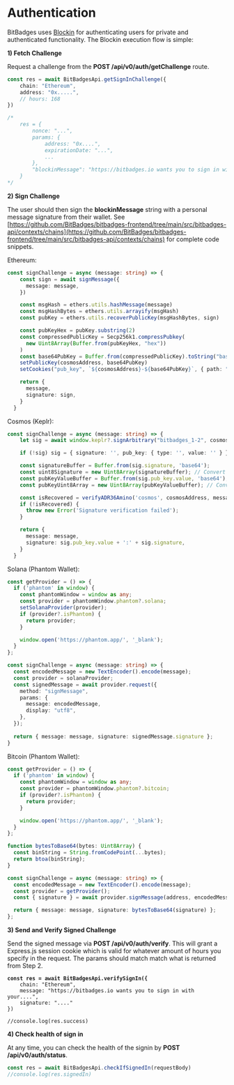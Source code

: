 # Authentication

BitBadges uses [Blockin](https://app.gitbook.com/o/7VSYQvtb1QtdWFsEGoUn/s/AwjdYgEsUkK9cCca5DiU/) for authenticating users for private and authenticated functionality. The Blockin execution flow is simple:

**1) Fetch Challenge**

Request a challenge from the **POST /api/v0/auth/getChallenge** route.&#x20;

```typescript
const res = await BitBadgesApi.getSignInChallenge({
    chain: "Ethereum",
    address: "0x.....",
    // hours: 168
})

/*
    res = {
        nonce: "...",
        params: {
            address: "0x....",
            expirationDate: "...",
            ...
        }, 
        "blockinMessage": "https://bitbadges.io wants you to sign in with your Ethereum account...."
    }
*/
```

**2) Sign Challenge**

The user should then sign the **blockinMessage** string with a personal message signature from their wallet. See [https://github.com/BitBadges/bitbadges-frontend/tree/main/src/bitbadges-api/contexts/chains](https://github.com/BitBadges/bitbadges-frontend/tree/main/src/bitbadges-api/contexts/chains) for complete code snippets.

Ethereum:

```typescript
const signChallenge = async (message: string) => {
    const sign = await signMessage({
      message: message,
    })

    const msgHash = ethers.utils.hashMessage(message)
    const msgHashBytes = ethers.utils.arrayify(msgHash)
    const pubKey = ethers.utils.recoverPublicKey(msgHashBytes, sign)

    const pubKeyHex = pubKey.substring(2)
    const compressedPublicKey = Secp256k1.compressPubkey(
      new Uint8Array(Buffer.from(pubKeyHex, "hex"))
    )
    const base64PubKey = Buffer.from(compressedPublicKey).toString("base64")
    setPublicKey(cosmosAddress, base64PubKey)
    setCookies("pub_key", `${cosmosAddress}-${base64PubKey}`, { path: "/" })

    return {
      message,
      signature: sign,
    }
  }
```

Cosmos (Keplr):

```typescript
const signChallenge = async (message: string) => {
    let sig = await window.keplr?.signArbitrary("bitbadges_1-2", cosmosAddress, message);

    if (!sig) sig = { signature: '', pub_key: { type: '', value: '' } };

    const signatureBuffer = Buffer.from(sig.signature, 'base64');
    const uint8Signature = new Uint8Array(signatureBuffer); // Convert the buffer to an Uint8Array
    const pubKeyValueBuffer = Buffer.from(sig.pub_key.value, 'base64'); // Decode the base64 encoded value
    const pubKeyUint8Array = new Uint8Array(pubKeyValueBuffer); // Convert the buffer to an Uint8Array

    const isRecovered = verifyADR36Amino('cosmos', cosmosAddress, message, pubKeyUint8Array, uint8Signature, 'secp256k1');
    if (!isRecovered) {
      throw new Error('Signature verification failed');
    }

    return {
      message: message,
      signature: sig.pub_key.value + ':' + sig.signature,
    }
  }
```

Solana (Phantom Wallet):

```typescript
const getProvider = () => {
  if ('phantom' in window) {
    const phantomWindow = window as any;
    const provider = phantomWindow.phantom?.solana;
    setSolanaProvider(provider);
    if (provider?.isPhantom) {
      return provider;
    }

    window.open('https://phantom.app/', '_blank');
  }
};

const signChallenge = async (message: string) => {
  const encodedMessage = new TextEncoder().encode(message);
  const provider = solanaProvider;
  const signedMessage = await provider.request({
    method: "signMessage",
    params: {
      message: encodedMessage,
      display: "utf8",
    },
  });
  
  return { message: message, signature: signedMessage.signature };
}
```

Bitcoin (Phantom Wallet):

```typescript
const getProvider = () => {
  if ('phantom' in window) {
    const phantomWindow = window as any;
    const provider = phantomWindow.phantom?.bitcoin;
    if (provider?.isPhantom) {
      return provider;
    }

    window.open('https://phantom.app/', '_blank');
  }
};

function bytesToBase64(bytes: Uint8Array) {
  const binString = String.fromCodePoint(...bytes);
  return btoa(binString);
}

const signChallenge = async (message: string) => {
  const encodedMessage = new TextEncoder().encode(message);
  const provider = getProvider();
  const { signature } = await provider.signMessage(address, encodedMessage);

  return { message: message, signature: bytesToBase64(signature) };
};
```



**3) Send and Verify Signed Challenge**

Send the signed message via **POST /api/v0/auth/verify**. This will grant a Express.js session cookie which is valid for whatever amount of hours you specify in the request. The params should match match what is returned from Step 2.

<pre class="language-typescript"><code class="lang-typescript"><strong>const res = await BitBadgesApi.verifySignIn({
</strong>    chain: "Ethereum",
    message: "https://bitbadges.io wants you to sign in with your....",
    signature: "...."
})

//console.log(res.success) 
</code></pre>

**4) Check health of sign in**

At any time, you can check the health of the signin by **POST /api/v0/auth/status**.

```typescript
const res = await BitBadgesApi.checkIfSignedIn(requestBody)
//console.log(res.signedIn)
```
